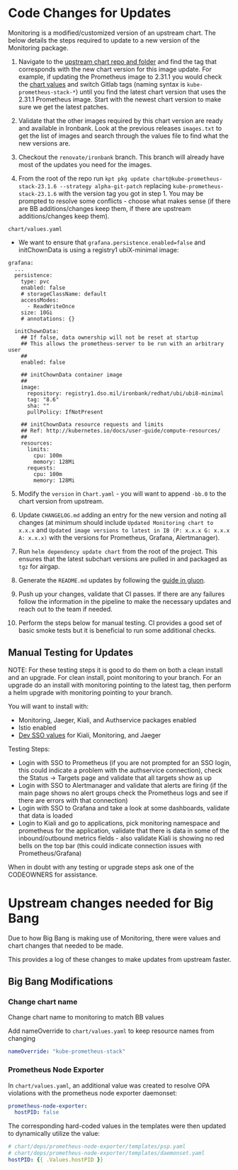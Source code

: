 # Code Changes for Updates

Monitoring is a modified/customized version of an upstream chart. The below details the steps required to update to a new version of the Monitoring package.

1. Navigate to the [upstream chart repo and folder](https://github.com/prometheus-community/helm-charts/tree/main/charts/kube-prometheus-stack) and find the tag that corresponds with the new chart version for this image update. For example, if updating the Prometheus image to 2.31.1 you would check the [chart values](https://github.com/prometheus-community/helm-charts/blob/kube-prometheus-stack-23.1.6/charts/kube-prometheus-stack/values.yaml#L2069) and switch Gitlab tags (naming syntax is `kube-prometheus-stack-*`) until you find the latest chart version that uses the 2.31.1 Prometheus image. Start with the newest chart version to make sure we get the latest patches.

2. Validate that the other images required by this chart version are ready and available in Ironbank. Look at the previous releases `images.txt` to get the list of images and search through the values file to find what the new versions are.

3. Checkout the `renovate/ironbank` branch. This branch will already have most of the updates you need for the images.

4. From the root of the repo run `kpt pkg update chart@kube-prometheus-stack-23.1.6 --strategy alpha-git-patch` replacing `kube-prometheus-stack-23.1.6` with the version tag you got in step 1. You may be prompted to resolve some conflicts - choose what makes sense (if there are BB additions/changes keep them, if there are upstream additions/changes keep them).

```chart/values.yaml```
- We want to ensure that `grafana.persistence.enabled=false` and initChownData is using a registry1 ubiX-minimal image:
```
grafana:
  ...
  persistence:
    type: pvc
    enabled: false
    # storageClassName: default
    accessModes:
      - ReadWriteOnce
    size: 10Gi
    # annotations: {}

  initChownData:
    ## If false, data ownership will not be reset at startup
    ## This allows the prometheus-server to be run with an arbitrary user
    ##
    enabled: false
  
    ## initChownData container image
    ##
    image:
      repository: registry1.dso.mil/ironbank/redhat/ubi/ubi8-minimal
      tag: "8.6"
      sha: ""
      pullPolicy: IfNotPresent
  
    ## initChownData resource requests and limits
    ## Ref: http://kubernetes.io/docs/user-guide/compute-resources/
    ##
    resources:
      limits:
        cpu: 100m
        memory: 128Mi
      requests:
        cpu: 100m
        memory: 128Mi
```

5. Modify the `version` in `Chart.yaml` - you will want to append `-bb.0` to the chart version from upstream.

6. Update `CHANGELOG.md` adding an entry for the new version and noting all changes (at minimum should include `Updated Monitoring chart to x.x.x` and `Updated image versions to latest in IB (P: x.x.x G: x.x.x A: x.x.x)` with the versions for Prometheus, Grafana, Alertmanager).

7. Run `helm dependency update chart` from the root of the project. This ensures that the latest subchart versions are pulled in and packaged as `tgz` for airgap.

8. Generate the `README.md` updates by following the [guide in gluon](https://repo1.dso.mil/platform-one/big-bang/apps/library-charts/gluon/-/blob/master/docs/bb-package-readme.md).

9. Push up your changes, validate that CI passes. If there are any failures follow the information in the pipeline to make the necessary updates and reach out to the team if needed.

10. Perform the steps below for manual testing. CI provides a good set of basic smoke tests but it is beneficial to run some additional checks.

## Manual Testing for Updates

NOTE: For these testing steps it is good to do them on both a clean install and an upgrade. For clean install, point monitoring to your branch. For an upgrade do an install with monitoring pointing to the latest tag, then perform a helm upgrade with monitoring pointing to your branch.

You will want to install with:

- Monitoring, Jaeger, Kiali, and Authservice packages enabled
- Istio enabled
- [Dev SSO values](https://repo1.dso.mil/platform-one/big-bang/bigbang/-/blob/master/docs/example_configs/dev-sso-values.yaml) for Kiali, Monitoring, and Jaeger

Testing Steps:

- Login with SSO to Prometheus (if you are not prompted for an SSO login, this could indicate a problem with the authservice connection), check the Status -> Targets page and validate that all targets show as up
- Login with SSO to Alertmanager and validate that alerts are firing (if the main page shows no alert groups check the Prometheus logs and see if there are errors with that connection)
- Login with SSO to Grafana and take a look at some dashboards, validate that data is loaded
- Login to Kiali and go to applications, pick monitoring namespace and prometheus for the application, validate that there is data in some of the inbound/outbound metrics fields - also validate Kiali is showing no red bells on the top bar (this could indicate connection issues with Prometheus/Grafana)

When in doubt with any testing or upgrade steps ask one of the CODEOWNERS for assistance.

# Upstream changes needed for Big Bang

Due to how Big Bang is making use of Monitoring, there were values and chart changes that needed to be made.

This provides a log of these changes to make updates from upstream faster.

## Big Bang Modifications

### Change chart name
Change chart name to monitoring to match BB values

Add nameOverride to `chart/values.yaml` to keep resource names from changing
```yaml
nameOverride: "kube-prometheus-stack"
```

### Prometheus Node Exporter

In `chart/values.yaml`, an additional value was created to resolve OPA violations with the prometheus node exporter daemonset:

```yaml
prometheus-node-exporter:
  hostPID: false
```

The corresponding hard-coded values in the templates were then updated to dynamically utilize the value:

```yaml
# chart/deps/prometheus-node-exporter/templates/psp.yaml
# chart/deps/prometheus-node-exporter/templates/daemonset.yaml
hostPID: {{ .Values.hostPID }}
```
